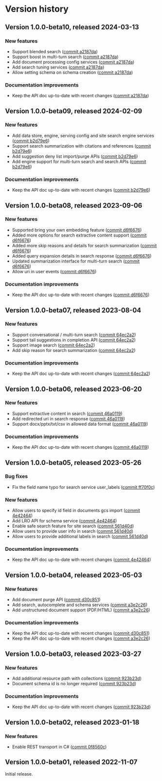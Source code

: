 # Version history

## Version 1.0.0-beta10, released 2024-03-13

### New features

- Support blended search ([commit a2187da](https://github.com/googleapis/google-cloud-dotnet/commit/a2187dace0c7a3c33a63859d2834921e12217905))
- Support boost in multi-turn search ([commit a2187da](https://github.com/googleapis/google-cloud-dotnet/commit/a2187dace0c7a3c33a63859d2834921e12217905))
- Add document processing config services ([commit a2187da](https://github.com/googleapis/google-cloud-dotnet/commit/a2187dace0c7a3c33a63859d2834921e12217905))
- Add search tuning services ([commit a2187da](https://github.com/googleapis/google-cloud-dotnet/commit/a2187dace0c7a3c33a63859d2834921e12217905))
- Allow setting schema on schema creation ([commit a2187da](https://github.com/googleapis/google-cloud-dotnet/commit/a2187dace0c7a3c33a63859d2834921e12217905))

### Documentation improvements

- Keep the API doc up-to-date with recent changes ([commit a2187da](https://github.com/googleapis/google-cloud-dotnet/commit/a2187dace0c7a3c33a63859d2834921e12217905))

## Version 1.0.0-beta09, released 2024-02-09

### New features

- Add data store, engine, serving config and site search engine services ([commit b2d79e6](https://github.com/googleapis/google-cloud-dotnet/commit/b2d79e656b728a64b703dea17721df3677426421))
- Support search summarization with citations and references ([commit b2d79e6](https://github.com/googleapis/google-cloud-dotnet/commit/b2d79e656b728a64b703dea17721df3677426421))
- Add suggestion deny list import/purge APIs ([commit b2d79e6](https://github.com/googleapis/google-cloud-dotnet/commit/b2d79e656b728a64b703dea17721df3677426421))
- Add engine support for multi-turn search and search APIs ([commit b2d79e6](https://github.com/googleapis/google-cloud-dotnet/commit/b2d79e656b728a64b703dea17721df3677426421))

### Documentation improvements

- Keep the API doc up-to-date with recent changes ([commit b2d79e6](https://github.com/googleapis/google-cloud-dotnet/commit/b2d79e656b728a64b703dea17721df3677426421))

## Version 1.0.0-beta08, released 2023-09-06

### New features

- Supported bring your own embedding feature ([commit d6f6676](https://github.com/googleapis/google-cloud-dotnet/commit/d6f6676a3e821b42a861a9527c63cf0985dbe9d9))
- Added more options for search extractive content support ([commit d6f6676](https://github.com/googleapis/google-cloud-dotnet/commit/d6f6676a3e821b42a861a9527c63cf0985dbe9d9))
- Added more skip reasons and details for search summarization ([commit d6f6676](https://github.com/googleapis/google-cloud-dotnet/commit/d6f6676a3e821b42a861a9527c63cf0985dbe9d9))
- Added query expansion details in search response ([commit d6f6676](https://github.com/googleapis/google-cloud-dotnet/commit/d6f6676a3e821b42a861a9527c63cf0985dbe9d9))
- Updated summarization interface for multi-turn search ([commit d6f6676](https://github.com/googleapis/google-cloud-dotnet/commit/d6f6676a3e821b42a861a9527c63cf0985dbe9d9))
- Allow uri in user events ([commit d6f6676](https://github.com/googleapis/google-cloud-dotnet/commit/d6f6676a3e821b42a861a9527c63cf0985dbe9d9))

### Documentation improvements

- Keep the API doc up-to-date with recent changes ([commit d6f6676](https://github.com/googleapis/google-cloud-dotnet/commit/d6f6676a3e821b42a861a9527c63cf0985dbe9d9))

## Version 1.0.0-beta07, released 2023-08-04

### New features

- Support conversational / multi-turn search ([commit 64ec2a2](https://github.com/googleapis/google-cloud-dotnet/commit/64ec2a218d13e5b31c64ea8e2b8fa0d30214198d))
- Support tail suggestions in completion API ([commit 64ec2a2](https://github.com/googleapis/google-cloud-dotnet/commit/64ec2a218d13e5b31c64ea8e2b8fa0d30214198d))
- Support image search ([commit 64ec2a2](https://github.com/googleapis/google-cloud-dotnet/commit/64ec2a218d13e5b31c64ea8e2b8fa0d30214198d))
- Add skip reason for search summarization ([commit 64ec2a2](https://github.com/googleapis/google-cloud-dotnet/commit/64ec2a218d13e5b31c64ea8e2b8fa0d30214198d))

### Documentation improvements

- Keep the API doc up-to-date with recent changes ([commit 64ec2a2](https://github.com/googleapis/google-cloud-dotnet/commit/64ec2a218d13e5b31c64ea8e2b8fa0d30214198d))

## Version 1.0.0-beta06, released 2023-06-20

### New features

- Support extractive content in search ([commit 46a0119](https://github.com/googleapis/google-cloud-dotnet/commit/46a011957e2fa931c9cec6c04371c9dbf95443f0))
- Add redirected uri in search response ([commit 46a0119](https://github.com/googleapis/google-cloud-dotnet/commit/46a011957e2fa931c9cec6c04371c9dbf95443f0))
- Support docx/pptx/txt/csv in allowed data format ([commit 46a0119](https://github.com/googleapis/google-cloud-dotnet/commit/46a011957e2fa931c9cec6c04371c9dbf95443f0))

### Documentation improvements

- Keep the API doc up-to-date with recent changes ([commit 46a0119](https://github.com/googleapis/google-cloud-dotnet/commit/46a011957e2fa931c9cec6c04371c9dbf95443f0))

## Version 1.0.0-beta05, released 2023-05-26

### Bug fixes

- Fix the field name typo for search service user_labels ([commit ff70f0c](https://github.com/googleapis/google-cloud-dotnet/commit/ff70f0c0b9518f1e7a2b07bb047c1c14fc90ea7e))

### New features

- Allow users to specify id field in documents gcs import ([commit 4e42464](https://github.com/googleapis/google-cloud-dotnet/commit/4e42464505887cbe5accc88aa0b0d58bf72c6218))
- Add LRO API for schema service ([commit 4e42464](https://github.com/googleapis/google-cloud-dotnet/commit/4e42464505887cbe5accc88aa0b0d58bf72c6218))
- Enable safe search feature for site search ([commit 561d40d](https://github.com/googleapis/google-cloud-dotnet/commit/561d40d47ea651dddf4a252887b047d6b6d4ae4b))
- Allow users to provide user info in search ([commit 561d40d](https://github.com/googleapis/google-cloud-dotnet/commit/561d40d47ea651dddf4a252887b047d6b6d4ae4b))
- Allow users to provide additional labels in search ([commit 561d40d](https://github.com/googleapis/google-cloud-dotnet/commit/561d40d47ea651dddf4a252887b047d6b6d4ae4b))

### Documentation improvements

- Keep the API doc up-to-date with recent changes ([commit 4e42464](https://github.com/googleapis/google-cloud-dotnet/commit/4e42464505887cbe5accc88aa0b0d58bf72c6218))
## Version 1.0.0-beta04, released 2023-05-03

### New features

- Add document purge API ([commit d30c851](https://github.com/googleapis/google-cloud-dotnet/commit/d30c851e39b9de0064f50b8d85420fe6d6aa524b))
- Add search, autocomplete and schema services ([commit a3e2c26](https://github.com/googleapis/google-cloud-dotnet/commit/a3e2c260d2eb3550f38bd30071539f4b4a6d3f6f))
- Add unstructured document support (PDF/HTML) ([commit a3e2c26](https://github.com/googleapis/google-cloud-dotnet/commit/a3e2c260d2eb3550f38bd30071539f4b4a6d3f6f))

### Documentation improvements

- Keep the API doc up-to-date with recent changes ([commit d30c851](https://github.com/googleapis/google-cloud-dotnet/commit/d30c851e39b9de0064f50b8d85420fe6d6aa524b))
- Keep the API doc up-to-date with recent changes ([commit a3e2c26](https://github.com/googleapis/google-cloud-dotnet/commit/a3e2c260d2eb3550f38bd30071539f4b4a6d3f6f))

## Version 1.0.0-beta03, released 2023-03-27

### New features

- Add additional resource path with collections ([commit 923b23d](https://github.com/googleapis/google-cloud-dotnet/commit/923b23d794ebae1ddbcb5118e6f6261c2776c7c8))
- Document schema id is no longer required ([commit 923b23d](https://github.com/googleapis/google-cloud-dotnet/commit/923b23d794ebae1ddbcb5118e6f6261c2776c7c8))

### Documentation improvements

- Keep the API doc up-to-date with recent changes ([commit 923b23d](https://github.com/googleapis/google-cloud-dotnet/commit/923b23d794ebae1ddbcb5118e6f6261c2776c7c8))

## Version 1.0.0-beta02, released 2023-01-18

### New features

- Enable REST transport in C# ([commit 0f8560c](https://github.com/googleapis/google-cloud-dotnet/commit/0f8560c840725bf41bc060c8beecafc7d99f38eb))

## Version 1.0.0-beta01, released 2022-11-07

Initial release.
